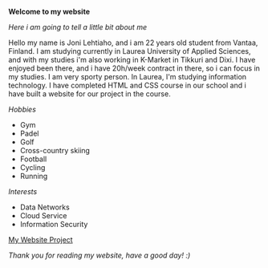 **Welcome to my website**

*Here i am going to tell a little bit about me*

Hello my name is Joni Lehtiaho, and i am 22 years old student from Vantaa, Finland.
I am studying currently in Laurea University of Applied Sciences, and with my studies i'm also working in K-Market in Tikkuri and Dixi.
I have enjoyed been there, and i have 20h/week contract in there, so i can focus in my studies. I am very sporty person.
In Laurea, I'm studying information technology.
I have completed HTML and CSS course in our school and i have built a website for our project in the course.

*Hobbies*
- Gym
- Padel
- Golf
- Cross-country skiing
- Football
- Cycling
- Running

*Interests*
- Data Networks
- Cloud Service
- Information Security

[My Website Project](https://jonilehtiaho.github.io/12-Website/index.html)

*Thank you for reading my website, have a good day! :)*
